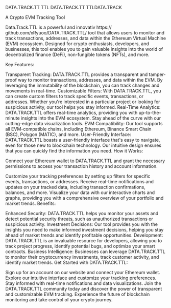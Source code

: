   DATA.TRACK.TT TTL DATA.TRACK.TT TTLDATA.TRACK

A Crypto EVM Tracking Tool

Data.Track.TTL is a powerful and innovativ https:// github.com/xRyuoo/DATA.TRACK.TTL/ tool that allows users to monitor and track transactions, addresses, and data within the Ethereum Virtual Machine (EVM) ecosystem. Designed for crypto enthusiasts, developers, and businesses, this tool enables you to gain valuable insights into the world of decentralized finance (DeFi), non-fungible tokens (NFTs), and more.

Key Features:

Transparent Tracking: DATA.TRACK.TTL provides a transparent and tamper-proof way to monitor transactions, addresses, and data within the EVM. By leveraging the immutability of the blockchain, you can track changes and movements in real-time.
Customizable Filters: With DATA.TRACK.TTL, you can create custom filters to track specific events, transactions, or addresses. Whether you're interested in a particular project or looking for suspicious activity, our tool helps you stay informed.
Real-Time Analytics: 
DATA.TRACK.TTL offers real-time analytics, providing you with up-to-the-minute insights into the EVM ecosystem. Stay ahead of the curve with our cutting-edge data visualization tools.
EVM Compatibility: Our tool supports all EVM-compatible chains, including Ethereum, Binance Smart Chain (BSC), Polygon (MATIC), and more.
User-Friendly Interface: DATA.TRACK.TTL boasts a user-friendly interface that's easy to navigate, even for those new to blockchain technology. Our intuitive design ensures that you can quickly find the information you need.
How it Works:

Connect your Ethereum wallet to DATA.TRACK.TTL and grant the necessary permissions to access your transaction history and account information.

Customize your tracking preferences by setting up filters for specific events, transactions, or addresses.
Receive real-time notifications and updates on your tracked data, including transaction confirmations, balances, and more.
Visualize your data with our interactive charts and graphs, providing you with a comprehensive overview of your portfolio and market trends.
Benefits:

Enhanced Security: DATA.TRACK.TTL helps you monitor your assets and detect potential security threats, such as unauthorized transactions or suspicious activity.
Investment Decisions: Our tool provides you with the insights you need to make informed investment decisions, helping you stay ahead of market trends and identify profitable opportunities.
Development: DATA.TRACK.TTL is an invaluable resource for developers, allowing you to track project progress, identify potential bugs, and optimize your smart contracts.
Business Intelligence: Businesses can leverage DATA.TRACK.TTL to monitor their cryptocurrency investments, track customer activity, and identify market trends.
Get Started with DATA.TRACK.TTL:

Sign up for an account on our website and connect your Ethereum wallet.
Explore our intuitive interface and customize your tracking preferences.
Stay informed with real-time notifications and data visualizations.
Join the DATA.TRACK.TTL community today and discover the power of transparent and customizable EVM tracking. Experience the future of blockchain monitoring and take control of your crypto journey.



